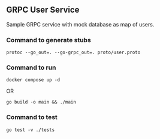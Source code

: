 ## GRPC User Service

Sample GRPC service with mock database as map of users.


### Command to generate stubs

```
protoc --go_out=. --go-grpc_out=. proto/user.proto 
```

### Command to run

```
docker compose up -d
```
OR

```
go build -o main && ./main
```

### Command to test

```
go test -v ./tests
```
